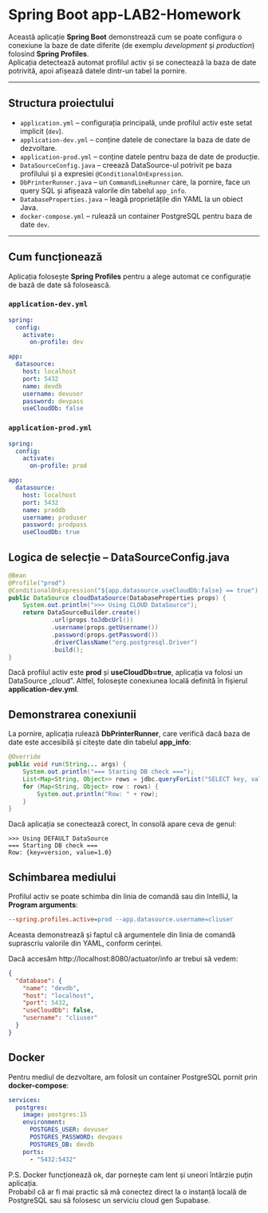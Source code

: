 # Spring Boot app-LAB2-Homework

Această aplicație **Spring Boot** demonstrează cum se poate configura o conexiune la baze de date diferite (de exemplu *development* și *production*) folosind **Spring Profiles**.  
Aplicația detectează automat profilul activ și se conectează la baza de date potrivită, apoi afișează datele dintr-un tabel la pornire.

---

## Structura proiectului

- `application.yml` – configurația principală, unde profilul activ este setat implicit (`dev`).
- `application-dev.yml` – conține datele de conectare la baza de date de dezvoltare.
- `application-prod.yml` – conține datele pentru baza de date de producție.
- `DataSourceConfig.java` – creează DataSource-ul potrivit pe baza profilului și a expresiei `@ConditionalOnExpression`.
- `DbPrinterRunner.java` – un `CommandLineRunner` care, la pornire, face un query SQL și afișează valorile din tabelul `app_info`.
- `DatabaseProperties.java` – leagă proprietățile din YAML la un obiect Java.
- `docker-compose.yml` – rulează un container PostgreSQL pentru baza de date `dev`.

---

## Cum funcționează
Aplicația folosește **Spring Profiles** pentru a alege automat ce configurație de bază de date să folosească.

### `application-dev.yml`
```yaml
spring:
  config:
    activate:
      on-profile: dev

app:
  datasource:
    host: localhost
    port: 5432
    name: devdb
    username: devuser
    password: devpass
    useCloudDb: false
```
### `application-prod.yml`
```yaml
spring:
  config:
    activate:
      on-profile: prod

app:
  datasource:
    host: localhost
    port: 5432
    name: proddb
    username: produser
    password: prodpass
    useCloudDb: true
```
## Logica de selecție – DataSourceConfig.java
```java
@Bean
@Profile("prod")
@ConditionalOnExpression("${app.datasource.useCloudDb:false} == true")
public DataSource cloudDataSource(DatabaseProperties props) {
    System.out.println(">>> Using CLOUD DataSource");
    return DataSourceBuilder.create()
            .url(props.toJdbcUrl())
            .username(props.getUsername())
            .password(props.getPassword())
            .driverClassName("org.postgresql.Driver")
            .build();
}
```
Dacă profilul activ este **prod** și **useCloudDb=true**, aplicația va folosi un DataSource „cloud”.
Altfel, folosește conexiunea locală definită în fișierul **application-dev.yml**.

## Demonstrarea conexiunii
La pornire, aplicația rulează **DbPrinterRunner**, care verifică dacă baza de date este accesibilă și citește date din tabelul **app_info**:
```java
@Override
public void run(String... args) {
    System.out.println("=== Starting DB check ===");
    List<Map<String, Object>> rows = jdbc.queryForList("SELECT key, value FROM app_info");
    for (Map<String, Object> row : rows) {
        System.out.println("Row: " + row);
    }
}
```
Dacă aplicația se conectează corect, în consolă apare ceva de genul:

```pgsql
>>> Using DEFAULT DataSource
=== Starting DB check ===
Row: {key=version, value=1.0}
```
## Schimbarea mediului
Profilul activ se poate schimba din linia de comandă sau din IntelliJ, la **Program arguments**:

```ini
--spring.profiles.active=prod --app.datasource.username=cliuser
```
Aceasta demonstrează și faptul că argumentele din linia de comandă suprascriu valorile din YAML, conform cerinței.

Dacă accesăm http://localhost:8080/actuator/info ar trebui să vedem:

```json
{
  "database": {
    "name": "devdb",
    "host": "localhost",
    "port": 5432,
    "useCloudDb": false,
    "username": "cliuser"
  }
}
```
## Docker
Pentru mediul de dezvoltare, am folosit un container PostgreSQL pornit prin **docker-compose**:

```yaml
services:
  postgres:
    image: postgres:15
    environment:
      POSTGRES_USER: devuser
      POSTGRES_PASSWORD: devpass
      POSTGRES_DB: devdb
    ports:
      - "5432:5432"
```
P.S. Docker funcționează ok, dar pornește cam lent și uneori întârzie puțin aplicația.  
Probabil că ar fi mai practic să mă conectez direct la o instanță locală de PostgreSQL sau să folosesc un serviciu cloud gen Supabase.
